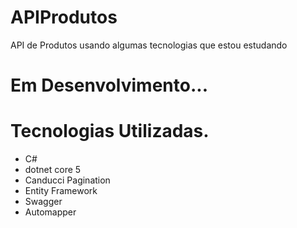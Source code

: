 # APIProdutos
API de Produtos  usando algumas tecnologias que estou estudando


# Em Desenvolvimento...

# Tecnologias Utilizadas.
- C#
- dotnet core 5 
- Canducci Pagination
- Entity Framework
- Swagger 
- Automapper
